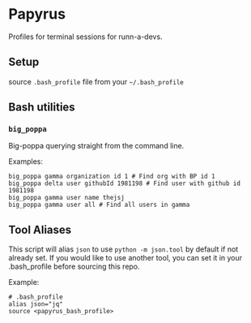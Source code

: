 # Papyrus

Profiles for terminal sessions for runn-a-devs.

## Setup
source `.bash_profile` file from your `~/.bash_profile`

## Bash utilities

### `big_poppa`

Big-poppa querying straight from the command line.

Examples:

```
big_poppa gamma organization id 1 # Find org with BP id 1
big_poppa delta user githubId 1981198 # Find user with github id 1981198
big_poppa gamma user name thejsj
big_poppa gamma user all # Find all users in gamma
```

## Tool Aliases

This script will alias `json` to use `python -m json.tool` by default if not already set.
If you would like to use another tool, you can set it in your .bash_profile before sourcing this repo.

Example:

```
# .bash_profile
alias json="jq"
source <papyrus_bash_profile>
```
